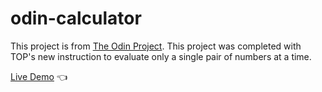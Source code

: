 # odin-calculator

This project is from [The Odin Project](https://www.theodinproject.com/paths/foundations/courses/foundations/lessons/calculator). This project was completed with TOP's new instruction to evaluate only a single pair of numbers at a time. 

[Live Demo](https://salaga-py2021.github.io/odin-calculator/) :point_left: